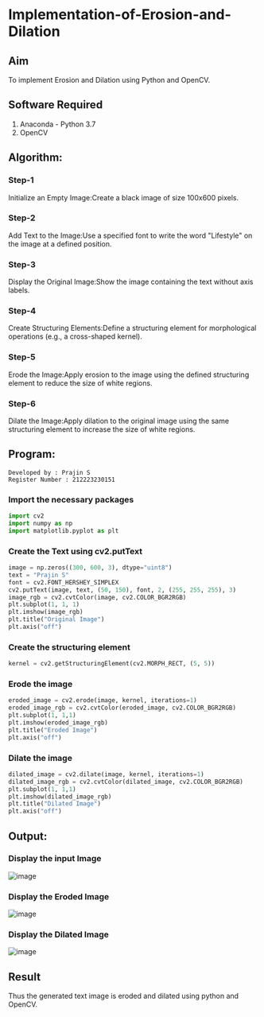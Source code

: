 # Implementation-of-Erosion-and-Dilation
## Aim
To implement Erosion and Dilation using Python and OpenCV.
## Software Required
1. Anaconda - Python 3.7
2. OpenCV
## Algorithm:
### Step-1
Initialize an Empty Image:Create a black image of size 100x600 pixels.
### Step-2
Add Text to the Image:Use a specified font to write the word "Lifestyle" on the image at a defined position.
### Step-3
Display the Original Image:Show the image containing the text without axis labels.
### Step-4
Create Structuring Elements:Define a structuring element for morphological operations (e.g., a cross-shaped kernel).
### Step-5
Erode the Image:Apply erosion to the image using the defined structuring element to reduce the size of white regions.
### Step-6
Dilate the Image:Apply dilation to the original image using the same structuring element to increase the size of white regions.
## Program:
```
Developed by : Prajin S
Register Number : 212223230151
```


### Import the necessary packages
``` Python
import cv2
import numpy as np
import matplotlib.pyplot as plt
```

### Create the Text using cv2.putText
``` Python
image = np.zeros((300, 600, 3), dtype="uint8")
text = "Prajin S"
font = cv2.FONT_HERSHEY_SIMPLEX
cv2.putText(image, text, (50, 150), font, 2, (255, 255, 255), 3)
image_rgb = cv2.cvtColor(image, cv2.COLOR_BGR2RGB)
plt.subplot(1, 1, 1)
plt.imshow(image_rgb)
plt.title("Original Image")
plt.axis("off")
```


### Create the structuring element
``` Python
kernel = cv2.getStructuringElement(cv2.MORPH_RECT, (5, 5))
```


### Erode the image
``` Python
eroded_image = cv2.erode(image, kernel, iterations=1)
eroded_image_rgb = cv2.cvtColor(eroded_image, cv2.COLOR_BGR2RGB)
plt.subplot(1, 1,1)
plt.imshow(eroded_image_rgb)
plt.title("Eroded Image")
plt.axis("off")
```



### Dilate the image
``` Python
dilated_image = cv2.dilate(image, kernel, iterations=1)
dilated_image_rgb = cv2.cvtColor(dilated_image, cv2.COLOR_BGR2RGB)
plt.subplot(1, 1,1)
plt.imshow(dilated_image_rgb)
plt.title("Dilated Image")
plt.axis("off")
```




## Output:

### Display the input Image
![image](https://github.com/user-attachments/assets/b8bc65d8-665c-41ab-b556-54c6504fad20)


### Display the Eroded Image
![image](https://github.com/user-attachments/assets/798f06b2-bd72-410b-8fdb-707c6b4ee1b1)


### Display the Dilated Image
![image](https://github.com/user-attachments/assets/781e77af-9ff1-42f3-a2e1-596fbdbdcd37)


## Result
Thus the generated text image is eroded and dilated using python and OpenCV.
